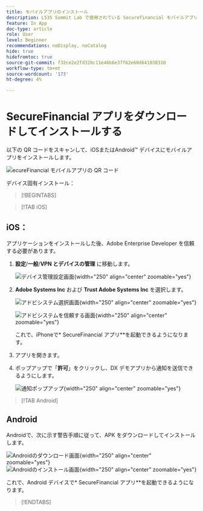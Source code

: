 ```yaml
---
title: モバイルアプリのインストール
description: L535 Summit Lab で使用されている Securefinancial モバイルアプリをインストールする方法を説明します。
feature: In App
doc-type: article
role: User
level: Beginner
recommendations: noDisplay, noCatalog
hide: true
hidefromtoc: true
source-git-commit: f32ce2e2fd32bc11e46b6e37f62e60d641038310
workflow-type: tm+mt
source-wordcount: '173'
ht-degree: 4%

---
```



# SecureFinancial アプリをダウンロードしてインストールする

以下の QR コードをスキャンして、iOSまたはAndroid™ デバイスにモバイルアプリをインストールします。

![ecureFinancial モバイルアプリの QR コード ](/help/summit-lab-assets/assets/dx-demo-app-qr-codes.png)

デバイス固有インストール：

>[!BEGINTABS]

>[!TAB iOS]

## iOS：

アプリケーションをインストールした後、Adobe Enterprise Developer を信頼する必要があります。

1. **設定**/**一般**/**VPN とデバイスの管理** に移動します。

   ![ デバイス管理設定画面 ](/help/summit/l820-lab-workbook/assets/1-2-2-device-management-screen.PNG " デバイス管理設定画面 "){width="250" align="center" zoomable="yes"}

1. **Adobe Systems Inc** および **Trust Adobe Systems Inc** を選択します。

   ![ アドビシステム選択画面 ](/help/summit/l820-lab-workbook/assets/1-2-3-adobe-systems.PNG " アドビシステム選択画面 "){width="250" align="center" zoomable="yes"}
   <br>

   ![ アドビシステムを信頼する画面 ](/help/summit/l820-lab-workbook/assets/1-2-4-trust-adobe.PNG){width="250" align="center" zoomable="yes"}

   これで、iPhoneで* SecureFinancial アプリ**を起動できるようになります。

2. アプリを開きます。

3. ポップアップで「**許可**」をクリックし、DX デモアプリから通知を送信できるようにします。

   ![ 通知ポップアップ ](/help/summit/l820-lab-workbook/assets/1-2-allow-notifications.png){width="250" align="center" zoomable="yes"}

>[!TAB Android]

## Android

Androidで、次に示す警告手順に従って、APK をダウンロードしてインストールします。

![Androidのダウンロード画面 ](/help/summit/l820-lab-workbook/assets/1-2-5-android-download.jpg "Androidのダウンロード画面 "){width="250" align="center" zoomable="yes"}
<br>
![Androidのインストール画面 ](/help/summit/l820-lab-workbook/assets/1-2-6-android-installation.jpg){width="250" align="center" zoomable="yes"}

これで、Android デバイスで* SecureFinancial アプリ**を起動できるようになります。

>[!ENDTABS]
